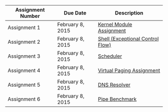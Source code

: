 | **Assignment Number** |	**Due Date** | **Description**          |
| ---------------------- | --------------- | ------------------------ |
| Assignment 1 	         |February 8, 2015 | [Kernel Module Assignment](https://github.com/CSUChico-CSCI340/CSCI340-KernelHacking "CSCI340-KernelHacking")|
| Assignment 2 	         |February 8, 2015 | [Shell (Exceptional Control Flow)](https://github.com/CSUChico-CSCI340/CSCI340-Shell-Assignment "CSCI340-Shell-Assignment")|
| Assignment 3 	         |February 8, 2015 |  [Scheduler](https://github.com/CSUChico-CSCI340/CSCI340-Scheduler "CSCI340-Scheduler")|
| Assignment 4 	         |February 8, 2015 | [Virtual Paging Assignment](https://github.com/CSUChico-CSCI340/CSCI340-Virtual-Paging-Assignment "CSCI340-Virtual-Paging-Assignment")|
| Assignment 5 	         |February 8, 2015 | [DNS Resolver](https://github.com/CSUChico-CSCI340/CSCI340-DNS-Name-Resolution-Engine "CSCI340-DNS-Name-Resolution-Engine")|
| Assignment 6 	         |February 8, 2015 | [Pipe Benchmark](https://github.com/CSUChico-CSCI340/CSCI340-IPC-PipeBenchmark "CSCI340-IPC-PipeBenchmark")|
